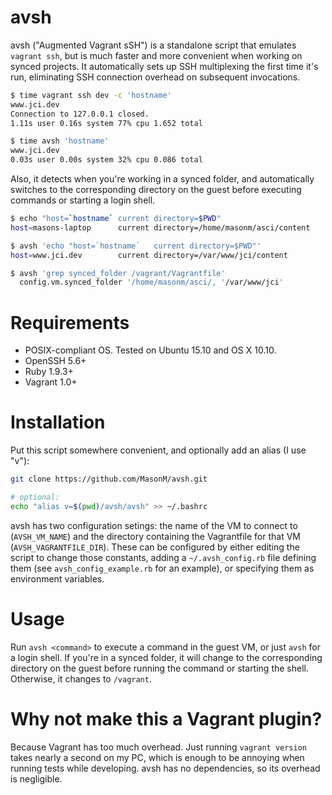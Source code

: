 # avsh

avsh ("Augmented Vagrant sSH") is a standalone script that emulates `vagrant ssh`, but is much
faster and more convenient when working on synced projects. It automatically sets up SSH
multiplexing the first time it's run, eliminating SSH connection overhead on subsequent invocations.

```sh
$ time vagrant ssh dev -c 'hostname'
www.jci.dev
Connection to 127.0.0.1 closed.
1.11s user 0.16s system 77% cpu 1.652 total

$ time avsh 'hostname'
www.jci.dev
0.03s user 0.00s system 32% cpu 0.086 total
```

Also, it detects when you're working in a synced folder, and automatically switches to the
corresponding directory on the guest before executing commands or starting a login shell.

```sh
$ echo "host=`hostname`	current directory=$PWD"
host=masons-laptop      current directory=/home/masonm/asci/content

$ avsh 'echo "host=`hostname`	current directory=$PWD"'
host=www.jci.dev        current directory=/var/www/jci/content

$ avsh 'grep synced_folder /vagrant/Vagrantfile'
  config.vm.synced_folder '/home/masonm/asci/, '/var/www/jci'
```

# Requirements

* POSIX-compliant OS. Tested on Ubuntu 15.10 and OS X 10.10.
* OpenSSH 5.6+
* Ruby 1.9.3+
* Vagrant 1.0+

# Installation

Put this script somewhere convenient, and optionally add an alias (I use "v"):
```sh
git clone https://github.com/MasonM/avsh.git

# optional:
echo "alias v=$(pwd)/avsh/avsh" >> ~/.bashrc
```
avsh has two configuration setings: the name of the VM to connect to (`AVSH_VM_NAME`) and the
directory containing the Vagrantfile for that VM (`AVSH_VAGRANTFILE_DIR`). These can be configured
by either editing the script to change those constants, adding a `~/.avsh_config.rb` file defining them
(see `avsh_config_example.rb` for an example), or specifying them as environment variables.

# Usage

Run `avsh <command>` to execute a command in the guest VM, or just `avsh` for a login shell. If
you're in a synced folder, it will change to the corresponding directory on the guest before running
the command or starting the shell. Otherwise, it changes to `/vagrant`.

# Why not make this a Vagrant plugin?

Because Vagrant has too much overhead. Just running `vagrant version` takes nearly a second on my
PC, which is enough to be annoying when running tests while developing. avsh has no dependencies, so
its overhead is negligible. 
